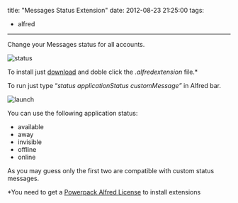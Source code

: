 title: "Messages Status Extension"
date: 2012-08-23 21:25:00
tags:
- alfred
---

Change your Messages status for all accounts.

![status](http://cl.ly/image/2N2E0o1s3W2D/Screen%20Shot%202012-08-23%20at%209.10.56%20PM.png)

<!-- more -->

To install just [<span class="s1">download</span>](https://github.com/downloads/jonathanwiesel/Enforcer-Projects-/Messages%20Status.alfredextension) and doble click the _.alfredextension_ file.*

To run just type “_status applicationStatus customMessage”_ in Alfred bar.

![launch](http://cl.ly/image/2M132R0M141k/ext.png)

You can use the following application status:

*   available 
*   away
*   invisible
*   offline
*   online

As you may guess only the first two are compatible with custom status messages.

*You need to get a [<span class="s1">Powerpack Alfred License</span>](http://www.alfredapp.com/) to install extensions
